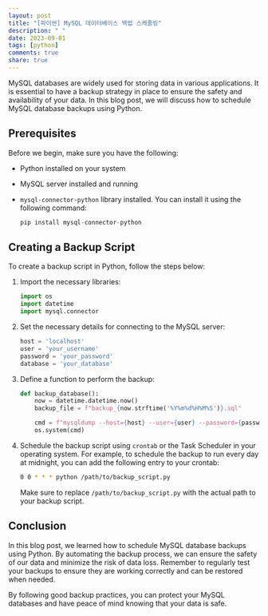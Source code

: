 ```yaml
---
layout: post
title: "[파이썬] MySQL 데이터베이스 백업 스케줄링"
description: " "
date: 2023-09-01
tags: [python]
comments: true
share: true
---
```


MySQL databases are widely used for storing data in various applications. It is essential to have a backup strategy in place to ensure the safety and availability of your data. In this blog post, we will discuss how to schedule MySQL database backups using Python.

## Prerequisites

Before we begin, make sure you have the following:

- Python installed on your system
- MySQL server installed and running
- `mysql-connector-python` library installed. You can install it using the following command:

   ```python
   pip install mysql-connector-python
   ```

## Creating a Backup Script

To create a backup script in Python, follow the steps below:

1. Import the necessary libraries:

   ```python
   import os
   import datetime
   import mysql.connector
   ```

2. Set the necessary details for connecting to the MySQL server:

   ```python
   host = 'localhost'
   user = 'your_username'
   password = 'your_password'
   database = 'your_database'
   ```

3. Define a function to perform the backup:

   ```python
   def backup_database():
       now = datetime.datetime.now()
       backup_file = f"backup_{now.strftime('%Y%m%d%H%M%S')}.sql"

       cmd = f"mysqldump --host={host} --user={user} --password={password} {database} > {backup_file}"
       os.system(cmd)
   ```

4. Schedule the backup script using `crontab` or the Task Scheduler in your operating system. For example, to schedule the backup to run every day at midnight, you can add the following entry to your crontab:

   ```bash
   0 0 * * * python /path/to/backup_script.py
   ```

   Make sure to replace `/path/to/backup_script.py` with the actual path to your backup script.

## Conclusion

In this blog post, we learned how to schedule MySQL database backups using Python. By automating the backup process, we can ensure the safety of our data and minimize the risk of data loss. Remember to regularly test your backups to ensure they are working correctly and can be restored when needed.

By following good backup practices, you can protect your MySQL databases and have peace of mind knowing that your data is safe.